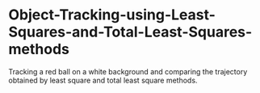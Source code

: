 # Object-Tracking-using-Least-Squares-and-Total-Least-Squares-methods
Tracking a red ball on a white background and comparing the trajectory obtained by least square and total least square methods.

